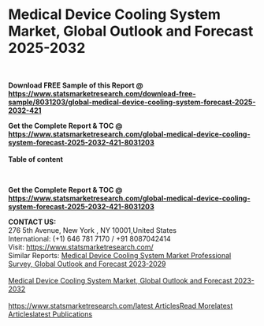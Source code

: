 <h1>Medical Device Cooling System Market, Global Outlook and Forecast 2025-2032</h1><br/><p><strong>Download FREE Sample of this Report @ <a href="https://www.statsmarketresearch.com/download-free-sample/8031203/global-medical-device-cooling-system-forecast-2025-2032-421">https://www.statsmarketresearch.com/download-free-sample/8031203/global-medical-device-cooling-system-forecast-2025-2032-421</a></strong></p><div><b>Get the Complete Report & TOC @ <a href="https://www.statsmarketresearch.com/global-medical-device-cooling-system-forecast-2025-2032-421-8031203">https://www.statsmarketresearch.com/global-medical-device-cooling-system-forecast-2025-2032-421-8031203</a></b></div><br><b>Table of content</b><p><br><div><b>Get the Complete Report & TOC @ <a href="https://www.statsmarketresearch.com/global-medical-device-cooling-system-forecast-2025-2032-421-8031203">https://www.statsmarketresearch.com/global-medical-device-cooling-system-forecast-2025-2032-421-8031203</a></b></div></p> <b>CONTACT US:</b><br>276 5th Avenue, New York , NY 10001,United States<br>International: (+1) 646 781 7170 / +91 8087042414<br>Visit: <a href="https://www.statsmarketresearch.com/">https://www.statsmarketresearch.com/</a><br>Similar Reports: <a href="https://www.statsmarketresearch.com/global-medical-device-cooling-system-forecast-2025-2032-421-8031203">Medical Device Cooling System Market Professional Survey, Global Outlook and Forecast 2023-2029</a><br/><br/><a href="https://www.statsmarketresearch.com/global-medical-device-cooling-system-forecast-2025-2032-421-8031203">Medical Device Cooling System Market, Global Outlook and Forecast 2023-2032</a><br/><br/><a href="https://gyeongbokgung.com">https://www.statsmarketresearch.com/</a><a href="https://hallyeomaritime.com">latest Articles</a><a href="https://jingwansa.com">Read More</a><a href=https://nguoiviet.jp/">latest Articles</a><a href="https://www.intelmarketresearch.com/">latest Publications</a>